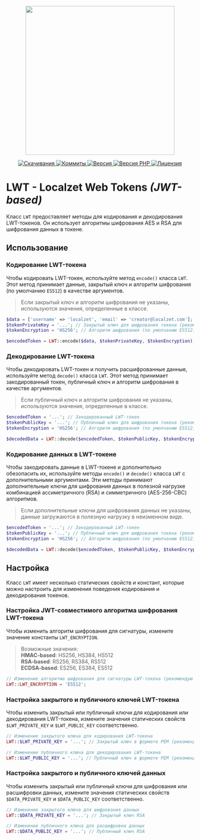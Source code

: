 <p align="center"><a href="https://www.localzet.com" target="_blank">
  <img src="https://static.zorin.space/media/logos/ZorinProjectsSP.svg" width="400">
</a></p>

<p align="center">
  <a href="https://packagist.org/packages/localzet/lwt">
  <img src="https://img.shields.io/packagist/dt/localzet/lwt?label=%D0%A1%D0%BA%D0%B0%D1%87%D0%B8%D0%B2%D0%B0%D0%BD%D0%B8%D1%8F" alt="Скачивания">
</a>
  <a href="https://github.com/localzet/lwt">
  <img src="https://img.shields.io/github/commit-activity/t/localzet/lwt?label=%D0%9A%D0%BE%D0%BC%D0%BC%D0%B8%D1%82%D1%8B" alt="Коммиты">
</a>
  <a href="https://packagist.org/packages/localzet/lwt">
  <img src="https://img.shields.io/packagist/v/localzet/lwt?label=%D0%92%D0%B5%D1%80%D1%81%D0%B8%D1%8F" alt="Версия">
</a>
  <a href="https://packagist.org/packages/localzet/lwt">
  <img src="https://img.shields.io/packagist/dependency-v/localzet/lwt/php?label=PHP" alt="Версия PHP">
</a>
  <a href="https://github.com/localzet/lwt">
  <img src="https://img.shields.io/github/license/localzet/lwt?label=%D0%9B%D0%B8%D1%86%D0%B5%D0%BD%D0%B7%D0%B8%D1%8F" alt="Лицензия">
</a>
</p>

# LWT - Localzet Web Tokens <i>(JWT-based)</i>

Класс `LWT` предоставляет методы для кодирования и декодирования LWT-токенов. Он использует алгоритмы шифрования AES и RSA для шифрования данных в токене.

## Использование

### Кодирование LWT-токена

Чтобы кодировать LWT-токен, используйте метод `encode()` класса `LWT`. Этот метод принимает данные, закрытый ключ и алгоритм шифрования (по умолчанию `ES512`) в качестве аргументов. 

>Если закрытый ключ и алгоритм шифрования не указаны, используются значения, определенные в классе.

```php
$data = ['username' => 'localzet', 'email' => 'creator@localzet.com'];
$tokenPrivateKey = '...'; // Закрытый ключ для шифрования токена (рекомендую ECDSA)
$tokenEncryption = 'HS256'; // Алгоритм шифрования (по умолчанию ES512)

$encodedToken = LWT::encode($data, $tokenPrivateKey, $tokenEncryption);
```

### Декодирование LWT-токена

Чтобы декодировать LWT-токен и получить расшифрованные данные, используйте метод `decode()` класса `LWT`. Этот метод принимает закодированный токен, публичный ключ и алгоритм шифрования в качестве аргументов. 

>Если публичный ключ и алгоритм шифрования не указаны, используются значения, определенные в классе.

```php
$encodedToken = '...'; // Закодированный LWT-токен
$tokenPublicKey = '...'; // Публичный ключ для шифрования токена (рекомендую ECDSA)
$tokenEncryption = 'HS256'; // Алгоритм шифрования (по умолчанию ES512)

$decodedData = LWT::decode($encodedToken, $tokenPublicKey, $tokenEncryption);
```

### Кодирование данных в LWT-токене

Чтобы закодировать данные в LWT-токене и дополнительно обезопасить их, используйте методы `encode()` и `decode()` класса `LWT` с дополнительными аргументами. 
Эти методы принимают дополнительные ключи для шифрования данных в полезной нагрузке комбинацией ассиметричного (RSA) и симметричного (AES-256-CBC) алгоритмов.

>Если дополнительные ключи для шифрования данных не указаны, данные загружаются в полезную нагрузку в неизменном виде.

```php
$encodedToken = '...'; // Закодированный LWT-токен
$tokenPublicKey = '...'; // Публичный ключ для шифрования токена (рекомендую ECDSA)
$tokenEncryption = 'HS256'; // Алгоритм шифрования (по умолчанию ES512)

$decodedData = LWT::decode($encodedToken, $tokenPublicKey, $tokenEncryption);
```

## Настройка

Класс `LWT` имеет несколько статических свойств и констант, которые можно настроить для изменения поведения кодирования и декодирования токенов.

### Настройка JWT-совместимого алгоритма шифрования LWT-токена

Чтобы изменить алгоритм шифрования для сигнатуры, измените значение константы `LWT_ENCRYPTION`.

>Возможные значения: \
> **HMAC-based**: HS256, HS384, HS512 \
> **RSA-based**: RS256, RS384, RS512 \
> **ECDSA-based**: ES256, ES384, ES512
```php
// Изменение алгоритма шифрования для сигнатуры LWT-токена (рекомендую ES512)
LWT::LWT_ENCRYPTION = 'ES512';
```

### Настройка закрытого и публичного ключей LWT-токена

Чтобы изменить закрытый или публичный ключи для кодирования или декодирования LWT-токена, измените значения статических свойств `$LWT_PRIVATE_KEY` и `$LWT_PUBLIC_KEY` соответственно.

```php
// Изменение закрытого ключа для кодирования LWT-токена
LWT::$LWT_PRIVATE_KEY = '...'; // Закрытый ключ в формате PEM (рекомендую ECDSA)

// Изменение публичного ключа для декодирования LWT-токена
LWT::$LWT_PUBLIC_KEY = '...'; // Публичный ключ в формате PEM (рекомендую ECDSA)
```

### Настройка закрытого и публичного ключей данных

Чтобы изменить закрытый или публичный ключи для шифрования или расшифровки данных, измените значения статических свойств `$DATA_PRIVATE_KEY` и `$DATA_PUBLIC_KEY` соответственно.

```php
// Изменение закрытого ключа для шифрования данных
LWT::$DATA_PRIVATE_KEY = '...'; // Закрытый ключ RSA

// Изменение публичного ключа для расшифровки данных
LWT::$DATA_PUBLIC_KEY = '...'; // Публичный ключ RSA
```
